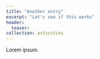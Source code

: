 ```yaml
---
title: "Another entry"
excerpt: "Let's see if this works"
header:
  teaser: 
collection: activities
---
```


Lorem ipsum.
